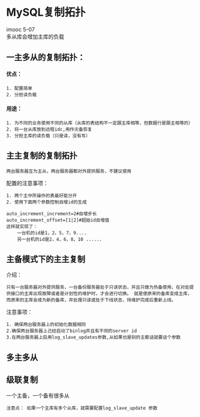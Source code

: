 # MySQL复制拓扑
imooc 5-07  
多从库会增加主库的负载
## 一主多从的复制拓扑：
#### 优点：

	1. 配置简单
	2. 分担读负载

#### 用途：

	1. 为不同的业务使用不同的从库（从库的表结构不一定跟主库相等，但数据行是跟主相等的）
	2. 将一台从库放到远程idc,用作灾备恢复
	3. 分担主库的读负载（只是读，没有写）

## 主主复制的复制拓扑

	两台服务器互为主从，两台服务器都对外提拱服务，不建议使用 

配置的注意事项：

	1. 两个主中所操作的表最好能分开 
	2. 使用下面两个参数控制自增id的生成
	
	auto_increment_increment=2#自增步长
	auto_increment_offset=[1|2]#超始id自增值
	这样就实现了：
		一台机的id是1，2，5，7，9.... 
		另一台机的id是2，4，6，8，10 ......

## 主备模式下的主主复制 

介绍：

	只有一台服务器对外提供服务，一台备份服务器处于只读状态，并且只做为热备使用，在对处提供接口的主库出现故障或者是计划性的维护时，才会进行切换。 就是使原来的备库变成主库，而原来的主库会成为新的备库，并处理只读或处于下线状态，待维护完成后重新上线。 

注意事项：

	1. 确保两台服务器上的初始化数据相同
	2.确保两台服务器上己经启动了binlog并且有不同的server id
	3.在两台服务器上启用log_slave_updates参数,从如果也是别的主都话就要这个参数

## 多主多从 

## 级联复制 

一个主备，一个备有很多从

	注意点： 如果一个主库有多个从库，就需要配置log_slave_update 参数

